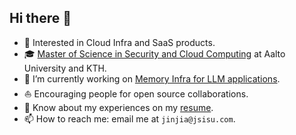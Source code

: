 ## Hi there 👋

<!--
**jinjiaKarl/jinjiaKarl** is a ✨ _special_ ✨ repository because its `README.md` (this file) appears on your GitHub profile.

Here are some ideas to get you started:

- 🔭 I’m currently working on ...
- 🌱 I’m currently learning ...
- 👯 I’m looking to collaborate on ...
- 🤔 I’m looking for help with ...
- 💬 Ask me about ...
- 📫 How to reach me: ...
- 😄 Pronouns: ...
- ⚡ Fun fact: ...
-->

* 🧐   Interested in Cloud Infra and SaaS products.
* 🎓   [Master of Science in Security and Cloud Computing](https://www.secclo.eu/) at Aalto University and KTH.
* 🌱   I’m currently working on [Memory Infra for LLM applications](https://memobase.io/).
* ⛵   Encouraging people for open source collaborations.
* 📄   Know about my experiences on my [resume](https://jinjia.jsisu.com).
* 📫   How to reach me: email me at `jinjia@jsisu.com`.
